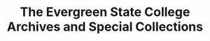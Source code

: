 ---
layout: repo
title: "The Evergreen State College Archives and Special Collections"
id: 25154
permalink: repos/25154/
---